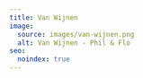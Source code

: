 ```yaml
---
title: Van Wijnen
image:
  source: images/van-wijnen.png
  alt: Van Wijnen - Phil & Flo
seo:
  noindex: true
---
```

